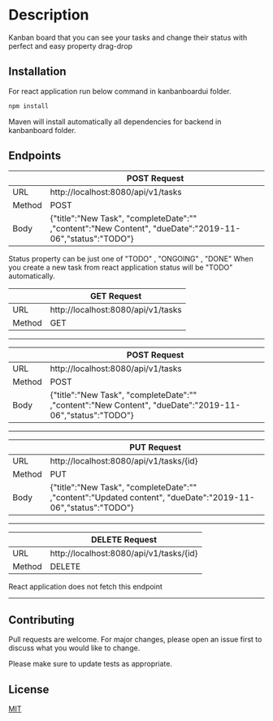 # Description

Kanban board that you can see your tasks and change their status with perfect and easy property drag-drop

## Installation

For react application run below command in kanbanboardui folder.

```bash
npm install
```
Maven will install automatically all dependencies for backend in kanbanboard folder.

## Endpoints

|  | POST Request |
|--|--|
| URL | http://localhost:8080/api/v1/tasks|
| Method | POST|
| Body |{"title":"New Task", "completeDate":"" ,"content":"New Content", "dueDate":"2019-11-06","status":"TODO"} |

Status property can be just one of "TODO" , "ONGOING" , "DONE"
When you create a new task from react application status will be "TODO" automatically.


|  | GET Request |
|--|--|
| URL | http://localhost:8080/api/v1/tasks|
| Method | GET |

-----

|  | POST Request |
|--|--|
| URL | http://localhost:8080/api/v1/tasks|
| Method | POST|
| Body |{"title":"New Task", "completeDate":"" ,"content":"New Content", "dueDate":"2019-11-06","status":"TODO"} |

----

|  | PUT Request |
|--|--|
| URL | http://localhost:8080/api/v1/tasks/{id}|
| Method | PUT|
| Body |{"title":"New Task", "completeDate":"" ,"content":"Updated content", "dueDate":"2019-11-06","status":"TODO"} |

---


|  | DELETE Request |
|--|--|
| URL | http://localhost:8080/api/v1/tasks/{id}|
| Method | DELETE |


React application does not fetch this endpoint

---




## Contributing
Pull requests are welcome. For major changes, please open an issue first to discuss what you would like to change.

Please make sure to update tests as appropriate.

## License
[MIT](https://choosealicense.com/licenses/mit/)
